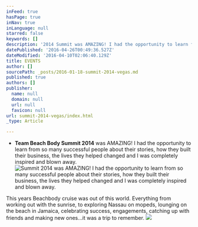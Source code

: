 ```yaml
---
inFeed: true
hasPage: true
inNav: true
inLanguage: null
starred: false
keywords: []
description: '2014 Summit was AMAZING! I had the opportunity to learn from so many successful people about their stories, how they built their business, the lives they helped changed and I was completely inspired and blown away.'
datePublished: '2016-04-26T00:49:36.527Z'
dateModified: '2016-04-10T02:06:40.129Z'
title: EVENTS
author: []
sourcePath: _posts/2016-01-18-summit-2014-vegas.md
published: true
authors: []
publisher:
  name: null
  domain: null
  url: null
  favicon: null
url: summit-2014-vegas/index.html
_type: Article

---
```

* **Team Beach Body Summit 2014** was AMAZING! I had the opportunity to learn from so many successful people about their stories, how they built their business, the lives they helped changed and I was completely inspired and blown away.
![Summit 2014 was AMAZING! I had the opportunity to learn from so many successful people about their stories, how they built their business, the lives they helped changed and I was completely inspired and blown away.](https://s3-us-west-2.amazonaws.com/the-grid-img/p/4bdae93f5cf6a99d8c93a0eddc815b00bbef47e3.jpg)

This years Beachbody cruise was out of this world. Everything from working out with the sunrise, to exploring Nassau on mopeds, lounging on the beach in Jamaica, celebrating success, engagements, catching up with friends and making new ones...it was a trip to remember.
![](https://the-grid-user-content.s3-us-west-2.amazonaws.com/89139a65-11dc-4809-aa89-7488b3fac351.jpg)